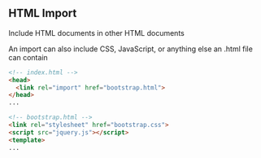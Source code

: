 ## HTML Import

Include HTML documents in other HTML documents

An import can also include CSS, JavaScript, or anything else an .html file can contain

```html
<!-- index.html -->
<head>
  <link rel="import" href="bootstrap.html">
</head>
...

<!-- bootstrap.html -->
<link rel="stylesheet" href="bootstrap.css">
<script src="jquery.js"></script>
<template>
...
```
